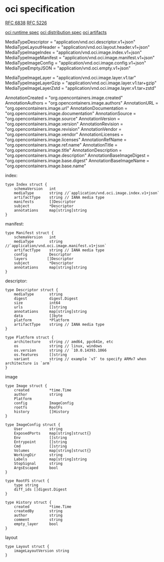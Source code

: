 # oci specification

[RFC 6838]()
[RFC 5226]()

[oci runtime spec]()
[oci distribution spec]()
[oci artifacts](https://github.com/opencontainers/artifacts)


MediaTypeDescriptor     = "application/vnd.oci.descriptor.v1+json"
MediaTypeLayoutHeader   = "application/vnd.oci.layout.header.v1+json"
MediaTypeImageIndex     = "application/vnd.oci.image.index.v1+json"
MediaTypeImageManifest  = "application/vnd.oci.image.manifest.v1+json"
MediaTypeImageConfig    = "application/vnd.oci.image.config.v1+json"
MediaTypeEmptyJSON      = "application/vnd.oci.empty.v1+json"

MediaTypeImageLayer     = "application/vnd.oci.image.layer.v1.tar"
MediaTypeImageLayerGzip = "application/vnd.oci.image.layer.v1.tar+gzip"
MediaTypeImageLayerZstd = "application/vnd.oci.image.layer.v1.tar+zstd"


AnnotationCreated           = "org.opencontainers.image.created"
AnnotationAuthors           = "org.opencontainers.image.authors"
AnnotationURL               = "org.opencontainers.image.url"
AnnotationDocumentation     = "org.opencontainers.image.documentation"
AnnotationSource            = "org.opencontainers.image.source"
AnnotationVersion           = "org.opencontainers.image.version"
AnnotationRevision          = "org.opencontainers.image.revision"
AnnotationVendor            = "org.opencontainers.image.vendor"
AnnotationLicenses          = "org.opencontainers.image.licenses"
AnnotationRefName           = "org.opencontainers.image.ref.name"
AnnotationTitle             = "org.opencontainers.image.title"
AnnotationDescription       = "org.opencontainers.image.description"
AnnotationBaseImageDigest   = "org.opencontainers.image.base.digest"
AnnotationBaseImageName     = "org.opencontainers.image.base.name"

index:

``` golang
type Index struct {
    schemaVersion   int
    mediaType       string //`application/vnd.oci.image.index.v1+json`
    artifactType    string // IANA media type
    manifests       []Descriptor
    subject         *Descriptor
    annotations     map[string]string
}  
```

manifest:

``` golang
type Manifest struct {
    schemaVersion   int
    mediaType       string //`application/vnd.oci.image.manifest.v1+json`
    artifactType    string // IANA media type
    config          Descriptor
    layers         []Descriptor
    subject         *Descriptor
    annotations     map[string]string
}  
```

descriptor:

```golang
type Descriptor struct {
    mediaType       string
    digest          digest.Digest
    size            int64
    urls            []string
    annotations     map[string]string
    data            []byte
    platform        *Platform
    artifactType    string // IANA media type
}

type Platform struct {
    architecture    string // amd64, ppc641e, etc
    os              string // linux, windows
    os.version      string // `10.0.14393.1066
    os.features     []string 
    variant         string // example `v7` to specify ARMv7 when architecture is `arm`
}
```

image

```golang
type Image struct {
    created         *time.Time
    author          string
    Platform
    config          ImageConfig
    rootfs          RootFs
    history         []History
}

type ImageConfig struct {
    User            string
    ExposedPorts    map[string]struct{}
    Env             []string
    Entrypoint      []string
    Cmd             []string
    Volumes         map[string]struct{}
    WorkingDir      string
    Labels          map[string]string
    StopSignal      string
    ArgsEscaped     bool
}

type RootFS struct {
    type string
    diff_ids []digest.Digest
}

type History struct {
    created         *time.Time
    createdBy       string
    author          string
    comment         string
    empty_layer     bool
}
```

layout

```golang
type Layout struct {
    imageLayoutVersion string
}
```